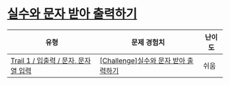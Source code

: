 # [실수와 문자 받아 출력하기](https://www.codetree.ai/trails/complete/curated-cards/challenge-print-number--and-letter)

|유형|문제 경험치|난이도|
|---|---|---|
|[Trail 1 / 입출력 / 문자, 문자열 입력](https://www.codetree.ai/trail-info/novice-low/)|[[Challenge]실수와 문자 받아 출력하기](https://www.codetree.ai/trails/complete/curated-cards/challenge-print-number--and-letter/)|쉬움|

